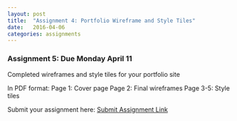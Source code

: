 ```yaml
---
layout: post
title:  "Assignment 4: Portfolio Wireframe and Style Tiles"
date:   2016-04-06
categories: assignments
---
```


### Assignment 5: Due Monday April 11

Completed wireframes and style tiles for your portfolio site

In PDF format:
Page 1: Cover page
Page 2: Final wireframes
Page 3-5: Style tiles

Submit your assignment here: [Submit Assignment Link](https://www.dropbox.com/request/4FQKKVzfalh39wKlXXzw)  
